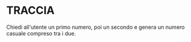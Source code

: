 # TRACCIA

Chiedi all'utente un primo numero, poi un secondo e genera un numero casuale compreso tra i due.